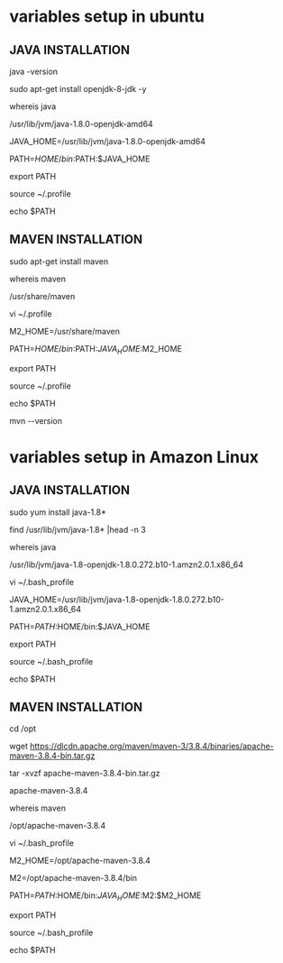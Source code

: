   variables setup in ubuntu
  ==========================
  
  JAVA INSTALLATION
  -----------------
 java -version
 
 sudo apt-get install openjdk-8-jdk -y
 
 whereis java
 
/usr/lib/jvm/java-1.8.0-openjdk-amd64

 JAVA_HOME=/usr/lib/jvm/java-1.8.0-openjdk-amd64
 
 PATH=$HOME/bin:$PATH:$JAVA_HOME
 
 export PATH
 
 source ~/.profile
 
 echo $PATH

MAVEN INSTALLATION
------------------

 sudo apt-get install maven
 
 whereis maven
 
/usr/share/maven

 vi ~/.profile
 
 M2_HOME=/usr/share/maven
 
 PATH=$HOME/bin:$PATH:$JAVA_HOME:$M2_HOME
 
 export PATH
 
 source ~/.profile
 
 echo $PATH
 
 mvn --version


  variables setup in Amazon Linux
 =================================
 
  JAVA INSTALLATION
  -----------------
  
 sudo yum install java-1.8*
 
 find /usr/lib/jvm/java-1.8* |head -n 3
 
 whereis java
 
 /usr/lib/jvm/java-1.8-openjdk-1.8.0.272.b10-1.amzn2.0.1.x86_64
 
 vi ~/.bash_profile
 
 JAVA_HOME=/usr/lib/jvm/java-1.8-openjdk-1.8.0.272.b10-1.amzn2.0.1.x86_64
 
 PATH=$PATH:$HOME/bin:$JAVA_HOME
 
 export PATH 
 
 source ~/.bash_profile
 
 echo $PATH


MAVEN INSTALLATION
------------------

 cd /opt
 
 wget https://dlcdn.apache.org/maven/maven-3/3.8.4/binaries/apache-maven-3.8.4-bin.tar.gz
 
 tar -xvzf apache-maven-3.8.4-bin.tar.gz
 
apache-maven-3.8.4

 whereis maven
 
/opt/apache-maven-3.8.4

 vi ~/.bash_profile
 
 M2_HOME=/opt/apache-maven-3.8.4
 
 M2=/opt/apache-maven-3.8.4/bin
 
 PATH=$PATH:$HOME/bin:$JAVA_HOME:$M2:$M2_HOME
 
 export PATH 
 
 source ~/.bash_profile
 
 echo $PATH



